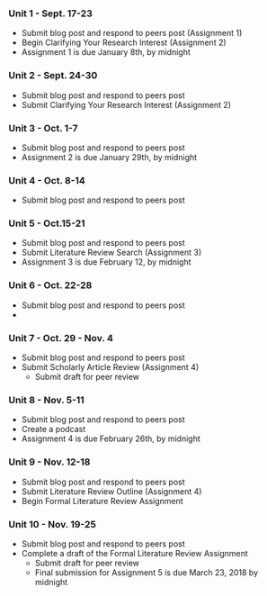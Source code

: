 ### Unit 1 - Sept. 17-23

* Submit blog post and respond to peers post (Assignment 1)
* Begin Clarifying Your Research Interest (Assignment 2)
* Assignment 1 is due January 8th, by midnight

### Unit 2 - Sept. 24-30

* Submit blog post and respond to peers post
* Submit Clarifying Your Research Interest (Assignment 2)

### Unit 3 - Oct. 1-7

* Submit blog post and respond to peers post
* Assignment 2 is due January 29th, by midnight

### Unit 4 - Oct. 8-14

* Submit blog post and respond to peers post

### Unit 5 - Oct.15-21

* Submit blog post and respond to peers post
* Submit Literature Review Search (Assignment 3)
* Assignment 3 is due February 12, by midnight

### Unit 6 - Oct. 22-28

* Submit blog post and respond to peers post
* 

### Unit 7 - Oct. 29 - Nov. 4

* Submit blog post and respond to peers post
* Submit Scholarly Article Review (Assignment 4)
  * Submit draft for peer review

### Unit 8 - Nov. 5-11

* Submit blog post and respond to peers post
* Create a podcast
* Assignment 4 is due February 26th, by midnight

### Unit 9 - Nov. 12-18

* Submit blog post and respond to peers post
* Submit Literature Review Outline (Assignment 4)
* Begin Formal Literature Review Assignment

### Unit 10 - Nov. 19-25

* Submit blog post and respond to peers post
* Complete a draft of the Formal Literature Review Assignment
  * Submit draft for peer review
  * Final submission for Assignment 5 is due March 23, 2018 by midnight



